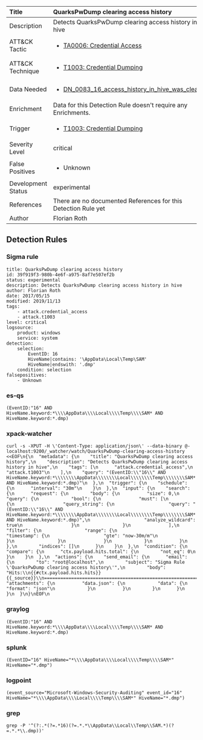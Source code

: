 | Title                | QuarksPwDump clearing access history                                                                                                                                                 |
|:---------------------|:------------------------------------------------------------------------------------------------------------------------------------------------------------|
| Description          | Detects QuarksPwDump clearing access history in hive                                                                                                                                           |
| ATT&amp;CK Tactic    |  <ul><li>[TA0006: Credential Access](https://attack.mitre.org/tactics/TA0006)</li></ul>  |
| ATT&amp;CK Technique | <ul><li>[T1003: Credential Dumping](https://attack.mitre.org/techniques/T1003)</li></ul>  |
| Data Needed          | <ul><li>[DN_0083_16_access_history_in_hive_was_cleared](../Data_Needed/DN_0083_16_access_history_in_hive_was_cleared.md)</li></ul>  |
| Enrichment           |  Data for this Detection Rule doesn't require any Enrichments.  |
| Trigger              | <ul><li>[T1003: Credential Dumping](../Triggers/T1003.md)</li></ul>  |
| Severity Level       | critical |
| False Positives      | <ul><li>Unknown</li></ul>  |
| Development Status   | experimental |
| References           |  There are no documented References for this Detection Rule yet  |
| Author               | Florian Roth |


## Detection Rules

### Sigma rule

```
title: QuarksPwDump clearing access history
id: 39f919f3-980b-4e6f-a975-8af7e507ef2b
status: experimental
description: Detects QuarksPwDump clearing access history in hive
author: Florian Roth
date: 2017/05/15
modified: 2019/11/13
tags:
    - attack.credential_access
    - attack.t1003
level: critical
logsource:
    product: windows
    service: system
detection:
    selection:
        EventID: 16
        HiveName|contains: '\AppData\Local\Temp\SAM'
        HiveName|endswith: '.dmp'
    condition: selection
falsepositives:
    - Unknown

```





### es-qs
    
```
(EventID:"16" AND HiveName.keyword:*\\\\AppData\\\\Local\\\\Temp\\\\SAM* AND HiveName.keyword:*.dmp)
```


### xpack-watcher
    
```
curl -s -XPUT -H \'Content-Type: application/json\' --data-binary @- localhost:9200/_watcher/watch/QuarksPwDump-clearing-access-history <<EOF\n{\n  "metadata": {\n    "title": "QuarksPwDump clearing access history",\n    "description": "Detects QuarksPwDump clearing access history in hive",\n    "tags": [\n      "attack.credential_access",\n      "attack.t1003"\n    ],\n    "query": "(EventID:\\"16\\" AND HiveName.keyword:*\\\\\\\\AppData\\\\\\\\Local\\\\\\\\Temp\\\\\\\\SAM* AND HiveName.keyword:*.dmp)"\n  },\n  "trigger": {\n    "schedule": {\n      "interval": "30m"\n    }\n  },\n  "input": {\n    "search": {\n      "request": {\n        "body": {\n          "size": 0,\n          "query": {\n            "bool": {\n              "must": [\n                {\n                  "query_string": {\n                    "query": "(EventID:\\"16\\" AND HiveName.keyword:*\\\\\\\\AppData\\\\\\\\Local\\\\\\\\Temp\\\\\\\\SAM* AND HiveName.keyword:*.dmp)",\n                    "analyze_wildcard": true\n                  }\n                }\n              ],\n              "filter": {\n                "range": {\n                  "timestamp": {\n                    "gte": "now-30m/m"\n                  }\n                }\n              }\n            }\n          }\n        },\n        "indices": []\n      }\n    }\n  },\n  "condition": {\n    "compare": {\n      "ctx.payload.hits.total": {\n        "not_eq": 0\n      }\n    }\n  },\n  "actions": {\n    "send_email": {\n      "email": {\n        "to": "root@localhost",\n        "subject": "Sigma Rule \'QuarksPwDump clearing access history\'",\n        "body": "Hits:\\n{{#ctx.payload.hits.hits}}{{_source}}\\n================================================================================\\n{{/ctx.payload.hits.hits}}",\n        "attachments": {\n          "data.json": {\n            "data": {\n              "format": "json"\n            }\n          }\n        }\n      }\n    }\n  }\n}\nEOF\n
```


### graylog
    
```
(EventID:"16" AND HiveName.keyword:*\\\\AppData\\\\Local\\\\Temp\\\\SAM* AND HiveName.keyword:*.dmp)
```


### splunk
    
```
(EventID="16" HiveName="*\\\\AppData\\\\Local\\\\Temp\\\\SAM*" HiveName="*.dmp")
```


### logpoint
    
```
(event_source="Microsoft-Windows-Security-Auditing" event_id="16" HiveName="*\\\\AppData\\\\Local\\\\Temp\\\\SAM*" HiveName="*.dmp")
```


### grep
    
```
grep -P '^(?:.*(?=.*16)(?=.*.*\\AppData\\Local\\Temp\\SAM.*)(?=.*.*\\.dmp))'
```



